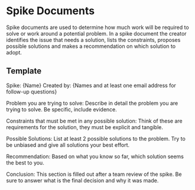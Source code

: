 # Spike Documents
Spike documents are used to determine how much work will be required to solve or work around a potential problem. In a spike document the creator identifies the issue that needs a solution, lists the constraints, proposes possible solutions and makes a recommendation on which solution to adopt. 



## Template
Spike: {Name}
Created by: {Names and at least one email address for follow-up questions}

Problem you are trying to solve: 
Describe in detail the problem you are trying to solve. Be specific, include evidence. 


Constraints that must be met in any possible solution: 
Think of these are requirements for the solution, they must be explicit and tangible. 


Possible Solutions: 
List at least 2 possible solutions to the problem. Try to be unbiased and give all solutions your best effort. 

Recommendation: 
Based on what you know so far, which solution seems the best to you. 


Conclusion: 
This section is filled out after a team review of the spike. Be sure to answer what is the final decision and why it was made. 
